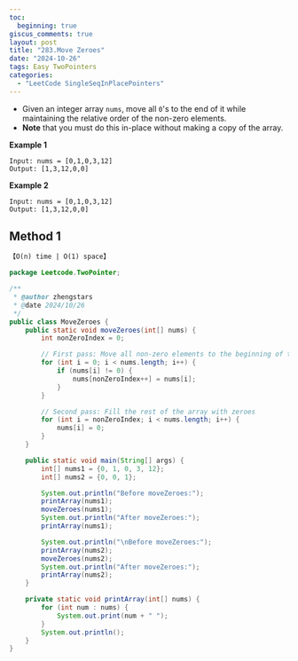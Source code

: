 ```yaml
---
toc:
  beginning: true
giscus_comments: true
layout: post
title: "283.Move Zeroes"
date: "2024-10-26"
tags: Easy TwoPointers
categories:
  - "LeetCode SingleSeqInPlacePointers"
---
```


- Given an integer array `nums`, move all `0`'s to the end of it while maintaining the relative order of the non-zero elements.
- **Note** that you must do this in-place without making a copy of the array.

**Example 1**

```
Input: nums = [0,1,0,3,12]
Output: [1,3,12,0,0]
```

**Example 2**

```
Input: nums = [0,1,0,3,12]
Output: [1,3,12,0,0]
```

## Method 1

```tex
【O(n) time | O(1) space】
```

```java
package Leetcode.TwoPointer;

/**
 * @author zhengstars
 * @date 2024/10/26
 */
public class MoveZeroes {
    public static void moveZeroes(int[] nums) {
        int nonZeroIndex = 0;

        // First pass: Move all non-zero elements to the beginning of the array
        for (int i = 0; i < nums.length; i++) {
            if (nums[i] != 0) {
                nums[nonZeroIndex++] = nums[i];
            }
        }

        // Second pass: Fill the rest of the array with zeroes
        for (int i = nonZeroIndex; i < nums.length; i++) {
            nums[i] = 0;
        }
    }

    public static void main(String[] args) {
        int[] nums1 = {0, 1, 0, 3, 12};
        int[] nums2 = {0, 0, 1};

        System.out.println("Before moveZeroes:");
        printArray(nums1);
        moveZeroes(nums1);
        System.out.println("After moveZeroes:");
        printArray(nums1);

        System.out.println("\nBefore moveZeroes:");
        printArray(nums2);
        moveZeroes(nums2);
        System.out.println("After moveZeroes:");
        printArray(nums2);
    }

    private static void printArray(int[] nums) {
        for (int num : nums) {
            System.out.print(num + " ");
        }
        System.out.println();
    }
}

```





